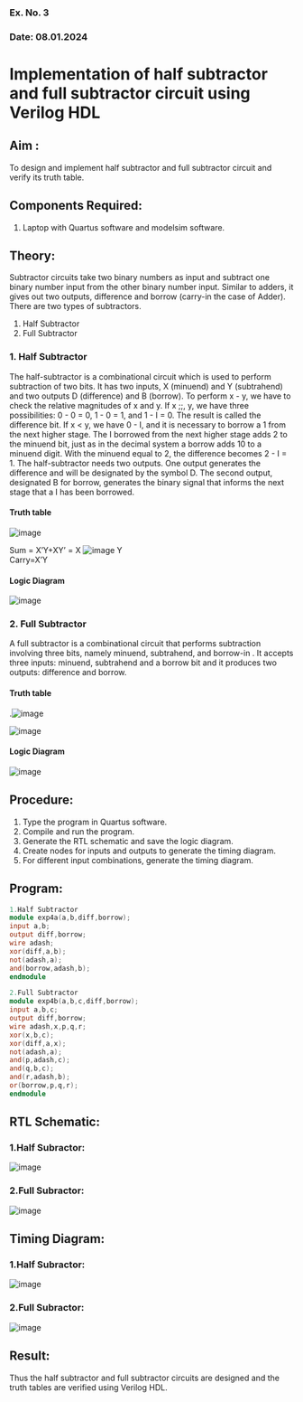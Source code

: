 ### Ex. No. 3
### Date: 08.01.2024
# Implementation of half subtractor and full subtractor circuit using Verilog HDL
## Aim :
To design and implement half subtractor and full subtractor circuit and verify its truth table.
## Components Required:
1.	Laptop with Quartus software and modelsim software.
## Theory:
Subtractor circuits take two binary numbers as input and subtract one binary number input from the other binary number input. Similar to adders, it gives out two outputs, difference and borrow (carry-in the case of Adder). There are two types of subtractors.

1) Half Subtractor
2) Full Subtractor
### 1.	Half Subtractor
The half-subtractor is a combinational circuit which is used to perform subtraction of two bits. It has two inputs, X (minuend) and Y (subtrahend) and two outputs D (difference) and B (borrow). To perform x - y, we have to check the relative magnitudes of x and y. If x ;;, y, we have three possibilities: 0 - 0 = 0, 1 - 0 = 1, and 1 - I = 0. The result is called the difference bit. If x < y, we have 0 - I, and it is necessary to borrow a 1 from the next higher stage. The I borrowed from the next higher stage adds 2 to the minuend bit, just as in the decimal system a borrow adds 10 to a minuend digit. With the minuend equal to 2, the difference becomes 2 - I = 1. The half-subtractor needs two outputs. One output generates the difference
and will be designated by the symbol D. The second output, designated B for borrow, generates the binary signal that informs the next stage that a I has been borrowed.
#### Truth table
 ![image](https://github.com/rvinifa/Subtractor/assets/133735746/5f2ca839-ef30-4b48-801c-029d4f1f80ed)

Sum = X’Y+XY’ = X ![image](https://github.com/rvinifa/Subtractor/assets/133735746/7822e41f-5b09-4d0d-90e9-996ac5f7b782)
 Y  
Carry=X’Y
#### Logic Diagram

![image](https://github.com/rvinifa/Subtractor/assets/133735746/ca83d3c0-9f56-4d5a-b02a-22224b853e03)
 
### 2.	Full Subtractor
A full subtractor is a combinational circuit that performs subtraction involving three bits, namely minuend, subtrahend, and borrow-in . It accepts three inputs: minuend, subtrahend and a borrow bit and it produces two outputs: difference and borrow. 

#### Truth table
  .![image](https://github.com/rvinifa/Subtractor/assets/133735746/c6a11f80-9743-480e-a960-7a3174344b06)

![image](https://github.com/rvinifa/Subtractor/assets/133735746/ceb25c38-e81f-41e1-8b0f-20eb84207b2a)
 
#### Logic Diagram
 ![image](https://github.com/rvinifa/Subtractor/assets/133735746/ec7a895d-8893-4155-adc8-d15186f3f8b8)

## Procedure:
1.	Type the program in Quartus software.
2.	Compile and run the program.
3.	Generate the RTL schematic and save the logic diagram.
4.	Create nodes for inputs and outputs to generate the timing diagram.
5.	For different input combinations, generate the timing diagram.


## Program:
```verilog
1.Half Subtractor
module exp4a(a,b,diff,borrow);
input a,b;
output diff,borrow;
wire adash;
xor(diff,a,b);
not(adash,a);
and(borrow,adash,b);
endmodule
```
```verilog
2.Full Subtractor
module exp4b(a,b,c,diff,borrow);
input a,b,c;
output diff,borrow;
wire adash,x,p,q,r;
xor(x,b,c);
xor(diff,a,x);
not(adash,a);
and(p,adash,c);
and(q,b,c);
and(r,adash,b);
or(borrow,p,q,r);
endmodule
```

## RTL Schematic:
### 1.Half Subractor:
![image](https://github.com/RahulMR2005/Subtractor/assets/145525365/eaeb4e81-6794-4577-83bd-2d7e4c36e862)

### 2.Full Subractor:
![image](https://github.com/RahulMR2005/Subtractor/assets/145525365/943c7989-09c9-4d11-a4e0-c0fd85dabca5)


## Timing Diagram:
### 1.Half Subractor:
![image](https://github.com/RahulMR2005/Subtractor/assets/145525365/af37efb8-674a-49db-a668-672d1b0c2eb5)
### 2.Full Subractor:
![image](https://github.com/RahulMR2005/Subtractor/assets/145525365/85148c43-6ff3-4373-a970-b9d6db7db05e)



## Result:
Thus the half subtractor and full subtractor circuits are designed and the truth tables are verified using Verilog HDL.
